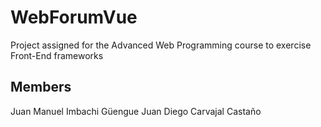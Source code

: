 # WebForumVue
Project assigned for the Advanced Web Programming course to exercise  Front-End frameworks

## Members
Juan Manuel Imbachi Güengue
Juan Diego Carvajal Castaño
